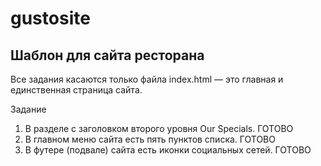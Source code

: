 # gustosite

## Шаблон для сайта ресторана

Все задания касаются только файла index.html — это главная и единственная страница сайта.

Задание
1. В разделе с заголовком второго уровня Our Specials. ГОТОВО
2. В главном меню сайта есть пять пунктов списка. ГОТОВО
3. В футере (подвале) сайта есть иконки социальных сетей. ГОТОВО
